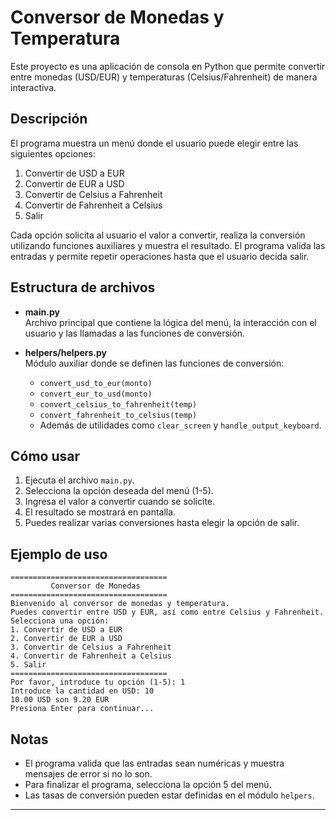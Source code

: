 # Conversor de Monedas y Temperatura

Este proyecto es una aplicación de consola en Python que permite convertir entre monedas (USD/EUR) y temperaturas (Celsius/Fahrenheit) de manera interactiva.

## Descripción

El programa muestra un menú donde el usuario puede elegir entre las siguientes opciones:

1. Convertir de USD a EUR
2. Convertir de EUR a USD
3. Convertir de Celsius a Fahrenheit
4. Convertir de Fahrenheit a Celsius
5. Salir

Cada opción solicita al usuario el valor a convertir, realiza la conversión utilizando funciones auxiliares y muestra el resultado. El programa valida las entradas y permite repetir operaciones hasta que el usuario decida salir.

## Estructura de archivos

- **main.py**  
  Archivo principal que contiene la lógica del menú, la interacción con el usuario y las llamadas a las funciones de conversión.

- **helpers/helpers.py**  
  Módulo auxiliar donde se definen las funciones de conversión:
  - `convert_usd_to_eur(monto)`
  - `convert_eur_to_usd(monto)`
  - `convert_celsius_to_fahrenheit(temp)`
  - `convert_fahrenheit_to_celsius(temp)`
  - Además de utilidades como `clear_screen` y `handle_output_keyboard`.

## Cómo usar

1. Ejecuta el archivo `main.py`.
2. Selecciona la opción deseada del menú (1-5).
3. Ingresa el valor a convertir cuando se solicite.
4. El resultado se mostrará en pantalla.
5. Puedes realizar varias conversiones hasta elegir la opción de salir.

## Ejemplo de uso

```
===================================
         Conversor de Monedas      
===================================
Bienvenido al conversor de monedas y temperatura.
Puedes convertir entre USD y EUR, así como entre Celsius y Fahrenheit.
Selecciona una opción:
1. Convertir de USD a EUR
2. Convertir de EUR a USD
3. Convertir de Celsius a Fahrenheit
4. Convertir de Fahrenheit a Celsius
5. Salir
===================================
Por favor, introduce tu opción (1-5): 1
Introduce la cantidad en USD: 10
10.00 USD son 9.20 EUR
Presiona Enter para continuar...
```

## Notas

- El programa valida que las entradas sean numéricas y muestra mensajes de error si no lo son.
- Para finalizar el programa, selecciona la opción 5 del menú.
- Las tasas de conversión pueden estar definidas en el módulo `helpers`.

---